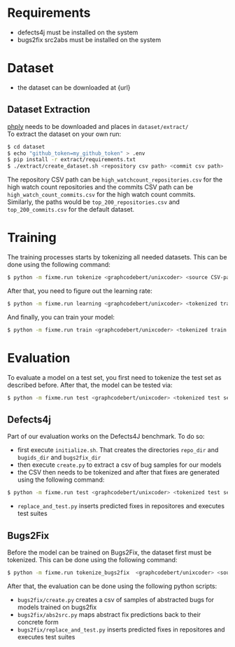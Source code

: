 # Requirements

- defects4j must be installed on the system
- bugs2fix src2abs must be installed on the system

# Dataset

- the dataset can be downloaded at {url}

## Dataset Extraction
[phply](https://github.com/viraptor/phply) needs to be downloaded and places in `dataset/extract/`\
To extract the dataset on your own run:

```bash
$ cd dataset
$ echo "github_token=my_github_token" > .env
$ pip install -r extract/requirements.txt
$ ./extract/create_dataset.sh <repository csv path> <commit csv path>
```

The repository CSV path can be `high_watchcount_repositories.csv` for the high watch count repositories and the commits CSV path can be `high_watch_count_commits.csv` for the high watch count commits. \
Similarly, the paths would be `top_200_repositories.csv` and `top_200_commits.csv` for the default dataset.

# Training

The training processes starts by tokenizing all needed datasets. This can be done using the following command:
```bash
$ python -m fixme.run tokenize <graphcodebert/unixcoder> <source CSV-path> <CSV-path to save tokenized dataset>
```

After that, you need to figure out the learning rate:
```bash
$ python -m fixme.run learning <graphcodebert/unixcoder> <tokenized train path>
```

And finally, you can train your model:
```bash
$ python -m fixme.run train <graphcodebert/unixcoder> <tokenized train path> <tokenized valid path> <ouput directory> <learning rate>
```

# Evaluation

To evaluate a model on a test set, you first need to tokenize the test set as described before.
After that, the model can be tested via:
```bash
$ python -m fixme.run test <graphcodebert/unixcoder> <tokenized test set> <output directory> <path to loaded model>
```

## Defects4j

Part of our evaluation works on the Defects4J benchmark. To do so:
- first execute `initialize.sh`. That creates the directories `repo_dir` and `bugids_dir` and `bugs2fix_dir`
- then execute `create.py` to extract a csv of bug samples for our models
- the CSV then needs to be tokenized and after that fixes are generated using the following command:
```bash
$ python -m fixme.run test <graphcodebert/unixcoder> <tokenized test set> <output directory> <path to loaded model>
```
- `replace_and_test.py` inserts predicted fixes in repositores and executes test suites

## Bugs2Fix

Before the model can be trained on Bugs2Fix, the dataset first must be tokenized. This can be done using the following command:
```bash
$ python -m fixme.run tokenize_bugs2fix  <graphcodebert/unixcoder> <source path>,<target path> <CSV-path to save tokenized dataset>
```
After that, the evaluation can be done using the following python scripts:
- `bugs2fix/create.py` creates a csv of samples of abstracted bugs for models trained on bugs2fix
- `bugs2fix/abs2src.py` maps abstract fix predictions back to their concrete form
- `bugs2fix/replace_and_test.py` inserts predicted fixes in repositores and executes test suites


